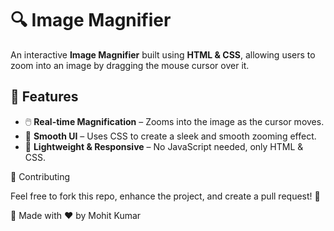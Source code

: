 # 🔍 Image Magnifier

An interactive **Image Magnifier** built using **HTML & CSS**, allowing users to zoom into an image by dragging the mouse cursor over it.

## 🚀 Features

- 🖱️ **Real-time Magnification** – Zooms into the image as the cursor moves.
- 🎨 **Smooth UI** – Uses CSS to create a sleek and smooth zooming effect.
- 🔧 **Lightweight & Responsive** – No JavaScript needed, only HTML & CSS.

📢 Contributing

Feel free to fork this repo, enhance the project, and create a pull request! 🚀

🎯 Made with ❤️ by Mohit Kumar
